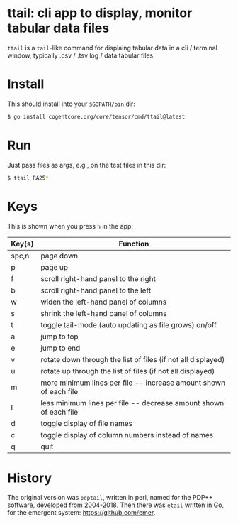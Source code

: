 # ttail: cli app to display, monitor tabular data files

`ttail` is a `tail`-like command for displaing tabular data in a cli / terminal window, typically .csv / .tsv log / data tabular files.

# Install

This should install into your `$GOPATH/bin` dir:

```bash
$ go install cogentcore.org/core/tensor/cmd/ttail@latest
```

# Run

Just pass files as args, e.g., on the test files in this dir:

```bash
$ ttail RA25*
```

# Keys

This is shown when you press `h` in the app:


| Key(s)  | Function      |
| ------- | ------------------------------------------------------ |
| spc,n   | page down                                                     |
| p       | page up                                                       |
| f       | scroll right-hand panel to the right                          |
| b       | scroll right-hand panel to the left                           |
| w       | widen the left-hand panel of columns                          |
| s       | shrink the left-hand panel of columns                         |
| t       | toggle tail-mode (auto updating as file grows) on/off         |
| a       | jump to top                                                   |
| e       | jump to end                                                   |
| v       | rotate down through the list of files (if not all displayed)  |
| u       | rotate up through the list of files (if not all displayed)    |
| m       | more minimum lines per file -- increase amount shown of each file |
| l       | less minimum lines per file -- decrease amount shown of each file |
| d       | toggle display of file names                                  |
| c       | toggle display of column numbers instead of names             |
| q       | quit                                                          |

# History

The original version was `pdptail`, written in perl, named for the PDP++ software, developed from 2004-2018.  Then there was `etail` written in Go, for the emergent system: https://github.com/emer. 


